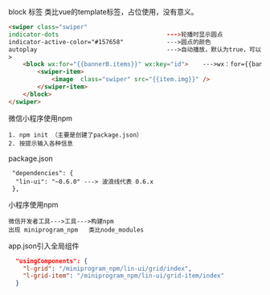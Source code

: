 block 标签 类比vue的template标签，占位使用，没有意义。



```html
<swiper class="swiper"
indicator-dots         						--->轮播时显示圆点
indicator-active-color="#157658"			--->圆点的颜色
autoplay									--->自动播放，默认为true，可以忽略不写
>
    <block wx:for="{{bannerB.items}}" wx:key="id">    --->wx：for={{bannerB.items}} 遍历
        <swiper-item>
            <image  class="swiper" src="{{item.img}}" />
        </swiper-item>
    </block>
</swiper>
```



微信小程序使用npm

```
1. npm init （主要是创建了package.json）
2. 按提示输入各种信息

```



package.json

```
 "dependencies": {
  "lin-ui": "~0.6.0" ---> 波浪线代表 0.6.x
 },
```



小程序使用npm

```
微信开发者工具--->工具--->构建npm
出现 miniprogram_npm   类比node_modules
```



app.json引入全局组件

```json
  "usingComponents": {
    "l-grid": "/miniprogram_npm/lin-ui/grid/index",
    "l-grid-item": "/miniprogram_npm/lin-ui/grid-item/index"
  }
```





